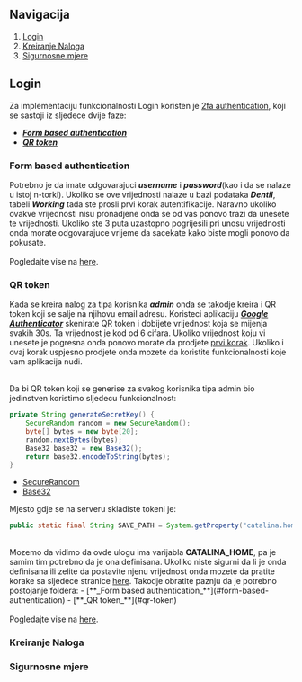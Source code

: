 ## Navigacija

1. [Login](#login)
2. [Kreiranje Naloga](#kreiranje-naloga)
3. [Sigurnosne mjere](#sigurnosne-mjere)

## Login

Za implementaciju funkcionalnosti Login koristen je [2fa authentication](https://authy.com/what-is-2fa/), koji se sastoji iz sljedece dvije faze:
- [**_Form based authentication_**](#form-based-authentication)
- [**_QR token_**](#qr-token)

### Form based authentication

Potrebno je da imate odgovarajuci **_username_** i **_password_**(kao i da se nalaze u istoj n-torki). Ukoliko se ove vrijednosti nalaze u bazi podataka **_Dentil_**, tabeli **_Working_** tada ste prosli prvi korak autentifikacije. Naravno ukoliko ovakve vrijednosti nisu pronadjene onda se od vas ponovo trazi da unesete te vrijednosti. Ukoliko ste 3 puta uzastopno pogrijesili pri unosu vrijednosti onda morate odgovarajuce vrijeme da sacekate kako biste mogli ponovo da pokusate.
<br />
<br />
Pogledajte vise na [here](https://docs.oracle.com/cd/E19798-01/821-1841/6nmq2cpki/index.html).

### QR token

Kada se kreira nalog za tipa korisnika **_admin_** onda se takodje kreira i QR token koji se salje na njihovu email adresu. Koristeci aplikaciju [**_Google Authenticator_**](https://play.google.com/store/apps/details?id=com.google.android.apps.authenticator2&hl=en&gl=US) skenirate QR token i dobijete vrijednost koja se mijenja svakih 30s. Ta vrijednost je kod od 6 cifara. Ukoliko vrijednost koju vi unesete je pogresna onda ponovo morate da prodjete [prvi korak](#form-based-authentication). Ukoliko i ovaj korak uspjesno prodjete onda mozete da koristite funkcionalnosti koje vam aplikacija nudi.

<br />
Da bi QR token koji se generise za svakog korisnika tipa admin bio jedinstven koristimo sljedecu funkcionalnost:

```java
private String generateSecretKey() {
    SecureRandom random = new SecureRandom();
    byte[] bytes = new byte[20];
    random.nextBytes(bytes);
    Base32 base32 = new Base32();
    return base32.encodeToString(bytes);
}
```
- [SecureRandom](https://docs.oracle.com/javase/8/docs/api/java/security/SecureRandom.html)
- [Base32](https://commons.apache.org/proper/commons-codec/apidocs/org/apache/commons/codec/binary/BaseNCodec.html#encodeToString-byte:A-)

Mjesto gdje se na serveru skladiste tokeni je:

```java
public static final String SAVE_PATH = System.getProperty("catalina.home") + File.separator + "Dentil" + File.separator + "qr"
```
<br />
Mozemo da vidimo da ovde ulogu ima varijabla <b>CATALINA_HOME</b>, pa je samim tim potrebno da je ona definisana. Ukoliko niste sigurni da li je onda definisana ili zelite da postavite njenu vrijednost onda mozete da pratite korake sa sljedece stranice <a href="https://docs.oracle.com/en/database/oracle/machine-learning/oml4r/1.5.1/oread/creating-and-modifying-environment-variables-on-windows.html#GUID-DD6F9982-60D5-48F6-8270-A27EC53807D0">here</a>. Takodje obratite paznju da je potrebno postojanje foldera:
- [**_Form based authentication_**](#form-based-authentication)
- [**_QR token_**](#qr-token)

<br />
<br />
Pogledajte vise na <a href="https://en.wikipedia.org/wiki/QR_code">here</a>.

### Kreiranje Naloga


### Sigurnosne mjere